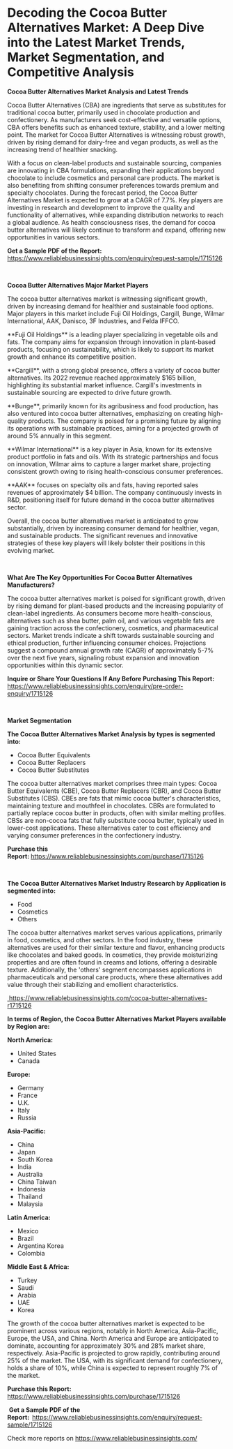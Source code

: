 <p><h1>Decoding the Cocoa Butter Alternatives Market: A Deep Dive into the Latest Market Trends, Market Segmentation, and Competitive Analysis</h1></p><p><strong>Cocoa Butter Alternatives Market Analysis and Latest Trends</strong></p>
<p><p>Cocoa Butter Alternatives (CBA) are ingredients that serve as substitutes for traditional cocoa butter, primarily used in chocolate production and confectionery. As manufacturers seek cost-effective and versatile options, CBA offers benefits such as enhanced texture, stability, and a lower melting point. The market for Cocoa Butter Alternatives is witnessing robust growth, driven by rising demand for dairy-free and vegan products, as well as the increasing trend of healthier snacking. </p><p>With a focus on clean-label products and sustainable sourcing, companies are innovating in CBA formulations, expanding their applications beyond chocolate to include cosmetics and personal care products. The market is also benefiting from shifting consumer preferences towards premium and specialty chocolates. During the forecast period, the Cocoa Butter Alternatives Market is expected to grow at a CAGR of 7.7%. Key players are investing in research and development to improve the quality and functionality of alternatives, while expanding distribution networks to reach a global audience. As health consciousness rises, the demand for cocoa butter alternatives will likely continue to transform and expand, offering new opportunities in various sectors.</p></p>
<p><strong>Get a Sample PDF of the Report:&nbsp;</strong> <a href="https://www.reliablebusinessinsights.com/enquiry/request-sample/1715126?utm_campaign=3100&utm_medium=2&utm_source=Github&utm_content=ia&utm_term=07042025&utm_id=cocoa-butter-alternatives">https://www.reliablebusinessinsights.com/enquiry/request-sample/1715126</a></p>
<p>&nbsp;</p>
<p><strong>Cocoa Butter Alternatives Major Market Players</strong></p>
<p><p>The cocoa butter alternatives market is witnessing significant growth, driven by increasing demand for healthier and sustainable food options. Major players in this market include Fuji Oil Holdings, Cargill, Bunge, Wilmar International, AAK, Danisco, 3F Industries, and Felda IFFCO.</p><p>**Fuji Oil Holdings** is a leading player specializing in vegetable oils and fats. The company aims for expansion through innovation in plant-based products, focusing on sustainability, which is likely to support its market growth and enhance its competitive position.</p><p>**Cargill**, with a strong global presence, offers a variety of cocoa butter alternatives. Its 2022 revenue reached approximately $165 billion, highlighting its substantial market influence. Cargill's investments in sustainable sourcing are expected to drive future growth.</p><p>**Bunge**, primarily known for its agribusiness and food production, has also ventured into cocoa butter alternatives, emphasizing on creating high-quality products. The company is poised for a promising future by aligning its operations with sustainable practices, aiming for a projected growth of around 5% annually in this segment.</p><p>**Wilmar International** is a key player in Asia, known for its extensive product portfolio in fats and oils. With its strategic partnerships and focus on innovation, Wilmar aims to capture a larger market share, projecting consistent growth owing to rising health-conscious consumer preferences.</p><p>**AAK** focuses on specialty oils and fats, having reported sales revenues of approximately $4 billion. The company continuously invests in R&D, positioning itself for future demand in the cocoa butter alternatives sector.</p><p>Overall, the cocoa butter alternatives market is anticipated to grow substantially, driven by increasing consumer demand for healthier, vegan, and sustainable products. The significant revenues and innovative strategies of these key players will likely bolster their positions in this evolving market.</p></p>
<p>&nbsp;</p>
<p><strong>What Are The Key Opportunities For Cocoa Butter Alternatives Manufacturers?</strong></p>
<p><p>The cocoa butter alternatives market is poised for significant growth, driven by rising demand for plant-based products and the increasing popularity of clean-label ingredients. As consumers become more health-conscious, alternatives such as shea butter, palm oil, and various vegetable fats are gaining traction across the confectionery, cosmetics, and pharmaceutical sectors. Market trends indicate a shift towards sustainable sourcing and ethical production, further influencing consumer choices. Projections suggest a compound annual growth rate (CAGR) of approximately 5-7% over the next five years, signaling robust expansion and innovation opportunities within this dynamic sector.</p></p>
<p><strong>Inquire or Share Your Questions If Any Before Purchasing This Report:</strong> <a href="https://www.reliablebusinessinsights.com/enquiry/pre-order-enquiry/1715126?utm_campaign=3100&utm_medium=2&utm_source=Github&utm_content=ia&utm_term=07042025&utm_id=cocoa-butter-alternatives">https://www.reliablebusinessinsights.com/enquiry/pre-order-enquiry/1715126</a></p>
<p>&nbsp;</p>
<p><strong>Market Segmentation</strong></p>
<p><strong>The Cocoa Butter Alternatives Market Analysis by types is segmented into:</strong></p>
<p><ul><li>Cocoa Butter Equivalents</li><li>Cocoa Butter Replacers</li><li>Cocoa Butter Substitutes</li></ul></p>
<p><p>The cocoa butter alternatives market comprises three main types: Cocoa Butter Equivalents (CBE), Cocoa Butter Replacers (CBR), and Cocoa Butter Substitutes (CBS). CBEs are fats that mimic cocoa butter's characteristics, maintaining texture and mouthfeel in chocolates. CBRs are formulated to partially replace cocoa butter in products, often with similar melting profiles. CBSs are non-cocoa fats that fully substitute cocoa butter, typically used in lower-cost applications. These alternatives cater to cost efficiency and varying consumer preferences in the confectionery industry.</p></p>
<p><strong>Purchase this Report:&nbsp;</strong><a href="https://www.reliablebusinessinsights.com/purchase/1715126?utm_campaign=3100&utm_medium=2&utm_source=Github&utm_content=ia&utm_term=07042025&utm_id=cocoa-butter-alternatives">https://www.reliablebusinessinsights.com/purchase/1715126</a></p>
<p>&nbsp;</p>
<p><strong>The Cocoa Butter Alternatives Market Industry Research by Application is segmented into:</strong></p>
<p><ul><li>Food</li><li>Cosmetics</li><li>Others</li></ul></p>
<p><p>The cocoa butter alternatives market serves various applications, primarily in food, cosmetics, and other sectors. In the food industry, these alternatives are used for their similar texture and flavor, enhancing products like chocolates and baked goods. In cosmetics, they provide moisturizing properties and are often found in creams and lotions, offering a desirable texture. Additionally, the 'others' segment encompasses applications in pharmaceuticals and personal care products, where these alternatives add value through their stabilizing and emollient characteristics.</p></p>
<p><a href="https://www.reliablebusinessinsights.com/cocoa-butter-alternatives-r1715126?utm_campaign=3100&utm_medium=2&utm_source=Github&utm_content=ia&utm_term=07042025&utm_id=cocoa-butter-alternatives">&nbsp;https://www.reliablebusinessinsights.com/cocoa-butter-alternatives-r1715126</a></p>
<p><strong>In terms of Region, the Cocoa Butter Alternatives Market Players available by Region are:</strong></p>
<p>
    <p> <strong> North America: </strong>
        <ul>
            <li>United States</li>
            <li>Canada</li>
        </ul>
        </p> 
    <p> <strong> Europe: </strong>
        <ul>
            <li>Germany</li>
            <li>France</li>
            <li>U.K.</li>
            <li>Italy</li>
            <li>Russia</li>
        </ul>
        </p> 
    <p> <strong> Asia-Pacific: </strong>
        <ul>
            <li>China</li>
            <li>Japan</li>
            <li>South Korea</li>
            <li>India</li>
            <li>Australia</li>
            <li>China Taiwan</li>
            <li>Indonesia</li>
            <li>Thailand</li>
            <li>Malaysia</li>
        </ul>
        </p> 
    <p> <strong> Latin America: </strong>
        <ul>
            <li>Mexico</li>
            <li>Brazil</li>
            <li>Argentina Korea</li>
            <li>Colombia</li>
        </ul>
        </p> 
    <p> <strong> Middle East & Africa: </strong>
        <ul>
            <li>Turkey</li>
            <li>Saudi</li>
            <li>Arabia</li>
            <li>UAE</li>
            <li>Korea</li>
        </ul>
    </p>
    </p>
<p><p>The growth of the cocoa butter alternatives market is expected to be prominent across various regions, notably in North America, Asia-Pacific, Europe, the USA, and China. North America and Europe are anticipated to dominate, accounting for approximately 30% and 28% market share, respectively. Asia-Pacific is projected to grow rapidly, contributing around 25% of the market. The USA, with its significant demand for confectionery, holds a share of 10%, while China is expected to represent roughly 7% of the market.</p></p>
<p><strong>Purchase this Report: </strong><a href="https://www.reliablebusinessinsights.com/purchase/1715126?utm_campaign=3100&utm_medium=2&utm_source=Github&utm_content=ia&utm_term=07042025&utm_id=cocoa-butter-alternatives">https://www.reliablebusinessinsights.com/purchase/1715126</a></p>
<p>&nbsp;<strong>Get a Sample PDF of the Report:&nbsp;&nbsp;</strong><a href="https://www.reliablebusinessinsights.com/enquiry/request-sample/1715126?utm_campaign=3100&utm_medium=2&utm_source=Github&utm_content=ia&utm_term=07042025&utm_id=cocoa-butter-alternatives">https://www.reliablebusinessinsights.com/enquiry/request-sample/1715126</a></p>
<p><strong></strong></p>
<p>Check more reports on <a href="https://www.reliablebusinessinsights.com/?utm_campaign=3100&utm_medium=2&utm_source=Github&utm_content=ia&utm_term=07042025&utm_id=cocoa-butter-alternatives">https://www.reliablebusinessinsights.com/</a></p>